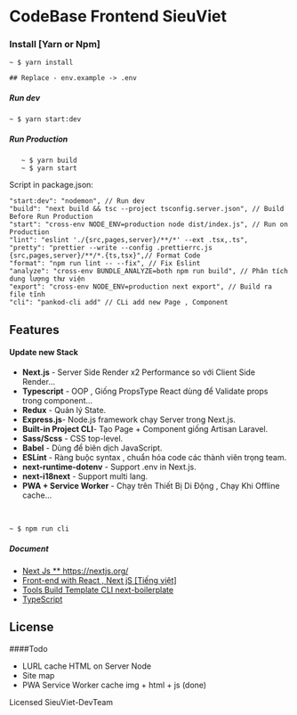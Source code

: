 # CodeBase Frontend SieuViet

### Install [Yarn or Npm]
    ~ $ yarn install
    
    ## Replace - env.example -> .env
##### Run dev 
    ~ $ yarn start:dev 
##### Run Production
       ~ $ yarn build
       ~ $ yarn start 
    

Script in package.json:

    "start:dev": "nodemon", // Run dev
    "build": "next build && tsc --project tsconfig.server.json", // Build Before Run Production
    "start": "cross-env NODE_ENV=production node dist/index.js", // Run on Production 
    "lint": "eslint './{src,pages,server}/**/*' --ext .tsx,.ts",
    "pretty": "prettier --write --config .prettierrc.js {src,pages,server}/**/*.{ts,tsx}",// Format Code
    "format": "npm run lint -- --fix", // Fix Eslint
    "analyze": "cross-env BUNDLE_ANALYZE=both npm run build", // Phân tích dung lượng thư viện
    "export": "cross-env NODE_ENV=production next export", // Build ra file tĩnh
    "cli": "pankod-cli add" // CLi add new Page , Component

## Features

#### Update new Stack

* **Next.js** - Server Side Render x2 Performance so với Client Side Render...  
* **Typescript** - OOP , Giống PropsType React dùng để Validate props trong component...
* **Redux** - Quản lý State.
* **Express.js**- Node.js framework chạy Server trong Next.js.
* **Built-in Project CLI**- Tạo Page + Component giống Artisan Laravel.
* **Sass/Scss** - CSS top-level.
* **Babel** -  Dùng để biên dịch JavaScript.
* **ESLint** - Ràng buộc syntax , chuẩn hóa code các thành viên trọng team.
* **next-runtime-dotenv** - Support .env in Next.js.
* **next-i18next** - Support multi lang.
* **PWA + Service Worker** - Chạy trên Thiết Bị Di Động , Chạy Khi Offline cache... 

<br/>

    ~ $ npm run cli

##### Document
* [Next Js ** https://nextjs.org/ ](https://nextjs.org/)
* [Front-end with React , Next jS [Tiếng việt]](https://github.com/nguyenvanhoang26041994/dev-experiences/blob/master/front-end/front-end-fast.md)
* [Tools Build Template CLI next-boilerplate ](https://github.com/pankod/next-boilerplate)
* [TypeScript](https://codetheworld.io/xay-dung-ung-dung-bang-react-su-dung-typescript.html)
## License


####Todo
* LURL cache HTML on Server Node
* Site map 
* PWA Service Worker cache img + html + js (done)

Licensed SieuViet-DevTeam
